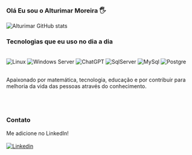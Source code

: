 ### Olá Eu sou o Alturimar Moreira 🖐️

![Alturimar GitHub stats](https://github-readme-stats.vercel.app/api?username=Alturimar&show_icons=true&bg_color=00000000)


### Tecnologias que eu uso no dia a dia
<div style="display: inline_block"><br/>
    <img align="center" alt="Linux" src="https://img.shields.io/badge/Linux-FCC624?style=for-the-badge&logo=linux&logoColor=black" />
    <img align="center" alt="Windows Server" src="https://img.shields.io/badge/Windows-0078D6?style=for-the-badge&logo=windows&logoColor=white" />
    <img align="center" alt="ChatGPT" src="https://img.shields.io/badge/chatGPT-74aa9c?style=for-the-badge&logo=openai&logoColor=white" />
    <img align="center" alt="SqlServer" src="https://img.shields.io/badge/Microsoft_SQL_Server-CC2927?style=for-the-badge&logo=microsoft-sql-server&logoColor=white" />
    <img align="center" alt="MySql" src="https://img.shields.io/badge/MySQL-005C84?style=for-the-badge&logo=mysql&logoColor=white" />
    <img align="center" alt="Postgre" src="https://img.shields.io/badge/PostgreSQL-316192?style=for-the-badge&logo=postgresql&logoColor=white" />
</div> <br/>

Apaixonado por matemática, tecnologia, educação e por contribuir para melhoria da vida das pessoas através do conhecimento.  

<br><br>

### Contato
Me adicione no LinkedIn! 
<br><br>
[![Linkedin](https://img.shields.io/badge/linkedin-%230077B5.svg?style=for-the-badge&logo=linkedin&logoColor=white)](https://www.linkedin.com/in/alturimar-moreira-8b858024)
